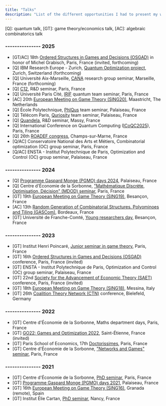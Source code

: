 ```yaml
---
title: "Talks"
description: "List of the different opportunities I had to present my work."
---
```


[Q]: quantum talk, [GT]: game theory/economics talk, [AC]: algebraic combinatorics talk

### --------------- 2025

- [GT/AC] 18th [Ordered Structures in Games and Decisions (OSGAD)](https://sites.google.com/view/osgad/accueil) in honor of Michel Grabisch, Paris, France (invited, forthcoming)
- [Q] IBM Research Europe - Zurich, [Quantum Optimization project](https://research.ibm.com/projects/quantum-optimization), Zurich, Switzerland (forthcoming)
- [Q] Université Aix-Marseille, [CANA](https://cana.lis-lab.fr) research group seminar, Marseille, France (forthcoming)
- [Q] [C12](https://www.c12qe.com), R&D seminar, Paris, France
- [Q] Université Paris Cité, [IRIF](https://www.irif.fr/en/equipes/algocomp/quantum/index) quantum team seminar, Paris, France
- [AC] 20th [European Meeting on Game Theory (SING20)](https://sites.google.com/view/sing20), Maastricht, The Netherlands
- [Q] École Polytechnique, [PhIQus](https://team.inria.fr/phiqus/) team seminar, Palaiseau, France
- [Q] Télécom Paris, [Quriosity](https://www.telecom-paris.fr/en/research/labs/information-processing-ltci/teams/quriosity-quantum) team seminar, Palaiseau, France
- [Q] [Quandela](https://www.quandela.com), R&D seminar, Massy, France
- [Q] International Conference on Quantum Computing ([ICoQC2025](https://icoqc2025.sciencesconf.org/?lang=en)), Paris, France
- [Q] 26th [ROADEF congress](https://roadef2025.org), Champs-sur-Marne, France
- [Q/AC] Conservatoire National des Arts et Métiers, Combinatorial optimization (OC) group seminar, Paris, France
- [Q/AC] ENSTA - Institut Polytechnique de Paris, Optimization and Control (OC) group seminar, Palaiseau, France


### --------------- 2024

- [Q] [Programme Gaspard Monge (PGMO) days 2024](https://fondation-hadamard.fr/fr/programmes/les-programmes-thematiques/home/pgmo-days/), Palaiseau, France
- [Q] Centre d'Économie de la Sorbonne, ["Mathématique Discrète, Optimisation, Décision" (MDOD) seminar](https://sites.google.com/view/seminaire-mdod/home), Paris, France
- [GT] 19th [European Meeting on Game Theory (SING19)](https://univfcomte.wixsite.com/sing19), Besançon, France
- [AC] 13th [Random Generation of Combinatorial Structures. Polyominoes and Tiling (GASCom)](https://gascom2024.sciencesconf.org), Bordeaux, France
- [GT] Université de Franche-Comté, [Young researchers day](https://crese.univ-fcomte.fr/fr/actualites/journee-jeunes-chercheurs-en-theorie-des-jeux-et-microeconomie-14-mars-2024-dl-15-fevrier), Besançon, France


### --------------- 2023

- [GT] Institut Henri Poincaré, [Junior seminar in game theory](https://sites.google.com/view/seminairetheoriedesjeux/junior-seminar-20232024), Paris, France
- [GT] 16th [Ordered Structures in Games and Decisions (OSGAD)](https://sites.google.com/view/osgad/accueil) conference, Paris, France (invited)
- [GT] ENSTA - Institut Polytechnique de Paris, Optimization and Control (OC) group seminar, Palaiseau, France
- [GT] 22nd [Society for the Advancement of Economic Theory (SAET)](https://sites.google.com/view/saet2023/home) conference, Paris, France (invited)
- [GT] 18th [European Meeting on Game Theory (SING18)](https://www.bisazzagangi.it/sing18/index.php), Messina, Italy
- [GT] 26th [Coalition Theory Network (CTN)](http://www.coalitiontheory.net) conference, Bielefeld, Germany


### --------------- 2022

- [GT] Centre d'Économie de la Sorbonne, Maths department days, Paris, France
- [GT] [GO22: Games and Optimization 2022](https://go22.sciencesconf.org), Saint-Étienne, France (invited) 
- [GT] Paris School of Economics, 17th [Doctorissimes](https://sites.google.com/site/doctorissimes3/previous-doctorissimes-conferences/17th-doctorissimes-2022), Paris, France
- [GT] Centre d'Économie de la Sorbonne, ["Networks and Games" seminar](https://sites.google.com/site/cesworkinggroupnetworks/), Paris, France

 
### --------------- 2021
 
- [GT] Centre d'Économie de la Sorbonne, [PhD seminar](https://sites.google.com/view/cesphdseminar/accueil), Paris, France
- [GT] [Programme Gaspard Monge (PGMO) days 2021](https://fondation-hadamard.fr/fr/programmes/les-programmes-thematiques/home/), Palaiseau, France
- [GT] 16th [European Meeting on Game Theory (SING16)](https://congresos.ugr.es/sing16/), Granada (remote), Spain
- [GT] Institut Élie Cartan, [PhD seminar](https://iecl.univ-lorraine.fr/evenements/seminaires/groupe-de-travail-doctorants/), Nancy, France
 